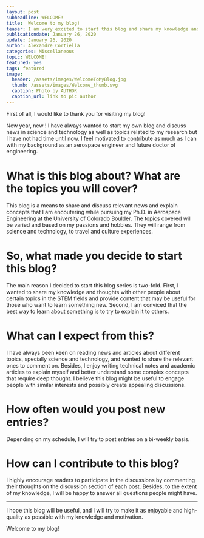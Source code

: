 ```yaml
---
layout: post
subheadline: WELCOME!
title:  Welcome to my blog!
teaser: I am very excited to start this blog and share my knowledge and thoughts about my current research as a Ph.D. student in Aerospace Engineering at the University of Colorado Boulder. The goal of this blog is to discuss topics related to my research and other science and technology news. I hope you enjoy the content and encourage you to contribute with your knowledge, opinions and questions you may have!
publicationdate: January 26, 2020
update: January 26, 2020
author: Alexandre Cortiella
categories: Miscellaneous    
topic: WELCOME!
featured: yes
tags: featured
image: 
  header: /assets/images/WelcomeToMyBlog.jpg
  thumb: /assets/images/Welcome_thumb.svg
  caption: Photo by AUTHOR
  caption_url: link to pic author
---
```


First of all, I would like to thank you for visiting my blog!

New year, new ! I have always wanted to start my own blog and discuss news in science and technology as well as topics related to my research but I have not had time until now. I feel motivated to contribute as much as I can with my background as an aerospace engineer and future doctor of engineering.  

# What is this blog about? What are the topics you will cover?
This blog is a means to share and discuss relevant news and explain concepts that I am encoutering while pursuing my Ph.D. in Aerospace Engineering at the University of Colorado Boulder. The topics covered will be varied and based on my passions and hobbies. They will range from science and technology, to travel and culture experiences. 

# So, what made you decide to start this blog?
The main reason I decided to start this blog series is two-fold. First, I wanted to share my knowledge and thoughts with other people about certain topics in the STEM fields and provide content that may be useful for those who want to learn something new. Second, I am conviced that the best way to learn about something is to try to explain it to others.

# What can I expect from this?
I have always been keen on reading news and articles about different topics, specially science and technology, and wanted to share the relevant ones to comment on. Besides, I enjoy writing technical notes and academic articles to explain myself and better understand some complex concepts that require deep thought. I believe this blog might be useful to engage people with similar interests and possibly create appealing discussions.

# How often would you post new entries?
Depending on my schedule, I will try to post entries on a bi-weekly basis.

# How can I contribute to this blog?
I highly encourage readers to participate in the discussions by commenting their thoughts on the discussion section of each post. Besides, to the extent of my knowledge, I will be happy to answer all questions people might have.

--------------------------------------------------------------------------------------------------------------

I hope this blog will be useful, and I will try to make it as enjoyable and high-quality as possible with my knowledge and motivation.

Welcome to my blog!


